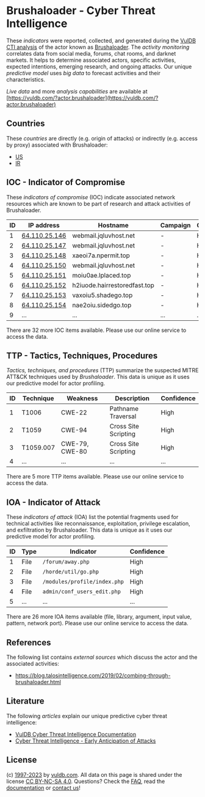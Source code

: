 # Brushaloader - Cyber Threat Intelligence

These _indicators_ were reported, collected, and generated during the [VulDB CTI analysis](https://vuldb.com/?kb.cti) of the actor known as [Brushaloader](https://vuldb.com/?actor.brushaloader). The _activity monitoring_ correlates data from social media, forums, chat rooms, and darknet markets. It helps to determine associated actors, specific activities, expected intentions, emerging research, and ongoing attacks. Our unique _predictive model_ uses _big data_ to forecast activities and their characteristics.

_Live data_ and more _analysis capabilities_ are available at [https://vuldb.com/?actor.brushaloader](https://vuldb.com/?actor.brushaloader)

## Countries

These _countries_ are directly (e.g. origin of attacks) or indirectly (e.g. access by proxy) associated with Brushaloader:

* [US](https://vuldb.com/?country.us)
* [IR](https://vuldb.com/?country.ir)

## IOC - Indicator of Compromise

These _indicators of compromise_ (IOC) indicate associated network resources which are known to be part of research and attack activities of Brushaloader.

ID | IP address | Hostname | Campaign | Confidence
-- | ---------- | -------- | -------- | ----------
1 | [64.110.25.146](https://vuldb.com/?ip.64.110.25.146) | webmail.jqluvhost.net | - | High
2 | [64.110.25.147](https://vuldb.com/?ip.64.110.25.147) | webmail.jqluvhost.net | - | High
3 | [64.110.25.148](https://vuldb.com/?ip.64.110.25.148) | xaeoi7a.npermit.top | - | High
4 | [64.110.25.150](https://vuldb.com/?ip.64.110.25.150) | webmail.jqluvhost.net | - | High
5 | [64.110.25.151](https://vuldb.com/?ip.64.110.25.151) | moiu0ae.lplaced.top | - | High
6 | [64.110.25.152](https://vuldb.com/?ip.64.110.25.152) | h2iuode.hairrestoredfast.top | - | High
7 | [64.110.25.153](https://vuldb.com/?ip.64.110.25.153) | vaxoiu5.shadego.top | - | High
8 | [64.110.25.154](https://vuldb.com/?ip.64.110.25.154) | nae2oiu.sidedgo.top | - | High
9 | ... | ... | ... | ...

There are 32 more IOC items available. Please use our online service to access the data.

## TTP - Tactics, Techniques, Procedures

_Tactics, techniques, and procedures_ (TTP) summarize the suspected MITRE ATT&CK techniques used by _Brushaloader_. This data is unique as it uses our predictive model for actor profiling.

ID | Technique | Weakness | Description | Confidence
-- | --------- | -------- | ----------- | ----------
1 | T1006 | CWE-22 | Pathname Traversal | High
2 | T1059 | CWE-94 | Cross Site Scripting | High
3 | T1059.007 | CWE-79, CWE-80 | Cross Site Scripting | High
4 | ... | ... | ... | ...

There are 5 more TTP items available. Please use our online service to access the data.

## IOA - Indicator of Attack

These _indicators of attack_ (IOA) list the potential fragments used for technical activities like reconnaissance, exploitation, privilege escalation, and exfiltration by Brushaloader. This data is unique as it uses our predictive model for actor profiling.

ID | Type | Indicator | Confidence
-- | ---- | --------- | ----------
1 | File | `/forum/away.php` | High
2 | File | `/horde/util/go.php` | High
3 | File | `/modules/profile/index.php` | High
4 | File | `admin/conf_users_edit.php` | High
5 | ... | ... | ...

There are 26 more IOA items available (file, library, argument, input value, pattern, network port). Please use our online service to access the data.

## References

The following list contains _external sources_ which discuss the actor and the associated activities:

* https://blog.talosintelligence.com/2019/02/combing-through-brushaloader.html

## Literature

The following _articles_ explain our unique predictive cyber threat intelligence:

* [VulDB Cyber Threat Intelligence Documentation](https://vuldb.com/?kb.cti)
* [Cyber Threat Intelligence - Early Anticipation of Attacks](https://www.scip.ch/en/?labs.20201022)

## License

(c) [1997-2023](https://vuldb.com/?kb.changelog) by [vuldb.com](https://vuldb.com/?kb.about). All data on this page is shared under the license [CC BY-NC-SA 4.0](https://creativecommons.org/licenses/by-nc-sa/4.0/). Questions? Check the [FAQ](https://vuldb.com/?kb.faq), read the [documentation](https://vuldb.com/?kb) or [contact us](https://vuldb.com/?contact)!
